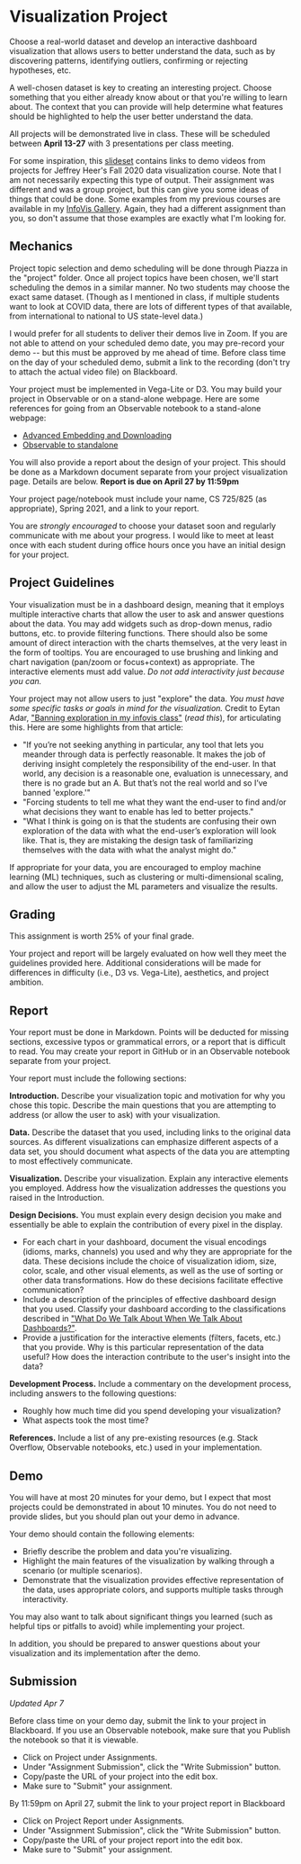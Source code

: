 # Visualization Project

Choose a real-world dataset and develop an interactive dashboard visualization that allows users to better understand the data, such as by discovering patterns, identifying outliers, confirming or rejecting hypotheses, etc.

A well-chosen dataset is key to creating an interesting project.  Choose something that you either already know about or that you're willing to learn about.  The context that you can provide will help determine what features should be highlighted to help the user better understand the data.

All projects will be demonstrated live in class.  These will be scheduled between **April 13-27** with 3 presentations per class meeting.  

For some inspiration, this [slideset](https://courses.cs.washington.edu/courses/cse442/20au/lectures/CSE442-FinalProjects.pdf) contains links to demo videos from projects for Jeffrey Heer's Fall 2020 data visualization course. Note that I am not necessarily expecting this type of output. Their assignment was different and was a group project, but this can give you some ideas of things that could be done.  Some examples from my previous courses are available in my [InfoVis Gallery](https://www.cs.odu.edu/~mweigle/Research/InfoVis-Gallery#toc5).  Again, they had a different assignment than you, so don't assume that those examples are exactly what I'm looking for.

## Mechanics

Project topic selection and demo scheduling will be done through Piazza in the "project" folder.  Once all project topics have been chosen, we'll start scheduling the demos in a similar manner.  No two students may choose the exact same dataset.  (Though as I mentioned in class, if multiple students want to look at COVID data, there are lots of different types of that available, from international to national to US state-level data.)

I would prefer for all students to deliver their demos live in Zoom. If you are not able to attend on your scheduled demo date, you may pre-record your demo -- but this must be approved by me ahead of time. Before class time on the day of your scheduled demo, submit a link to the recording (don't try to attach the actual video file) on Blackboard.

Your project must be implemented in Vega-Lite or D3. You may build your project in Observable or on a stand-alone webpage. Here are some references for going from an Observable notebook to a stand-alone webpage: 
* [Advanced Embedding and Downloading](https://observablehq.com/@observablehq/downloading-and-embedding-notebooks)
* [Observable to standalone](https://projet.liris.cnrs.fr/mi2/posts/2019/09/11/observable-to-standalone.html)

You will also provide a report about the design of your project.  This should be done as a Markdown document separate from your project visualization page.  Details are below.  **Report is due on April 27 by 11:59pm**

Your project page/notebook must include your name, CS 725/825 (as appropriate), Spring 2021, and a link to your report.

You are *strongly encouraged* to choose your dataset soon and regularly communicate with me about your progress.  I would like to meet at least once with each student during office hours once you have an initial design for your project.

## Project Guidelines

Your visualization must be in a dashboard design, meaning that it employs multiple interactive charts that allow the user to ask and answer questions about the data.  You may add widgets such as drop-down menus, radio buttons, etc. to provide filtering functions.  There should also be some amount of direct interaction with the charts themselves, at the very least in the form of tooltips. You are encouraged to use brushing and linking and chart navigation (pan/zoom or focus+context) as appropriate. The interactive elements must add value. *Do not add interactivity just because you can.*

Your project may not allow users to just "explore" the data.  *You must have some specific tasks or goals in mind for the visualization.*  Credit to Eytan Adar, ["Banning exploration in my infovis class"](https://medium.com/@eytanadar/banning-exploration-in-my-infovis-class-9578676a4705) (*read this*), for articulating this.  Here are some highlights from that article: 
* "If you’re not seeking anything in particular, any tool that lets you meander through data is perfectly reasonable. It makes the job of deriving insight completely the responsibility of the end-user. In that world, any decision is a reasonable one, evaluation is unnecessary, and there is no grade but an A. But that’s not the real world and so I’ve banned 'explore.'"
* "Forcing students to tell me what they want the end-user to find and/or what decisions they want to enable has led to better projects."
* "What I think is going on is that the students are confusing their own exploration of the data with what the end-user’s exploration will look like. That is, they are mistaking the design task of familiarizing themselves with the data with what the analyst might do."

If appropriate for your data, you are encouraged to employ machine learning (ML) techniques, such as clustering or multi-dimensional scaling, and allow the user to adjust the ML parameters and visualize the results.

## Grading

This assignment is worth 25% of your final grade. 

Your project and report will be largely evaluated on how well they meet the guidelines provided here.  Additional considerations will be made for differences in difficulty (i.e., D3 vs. Vega-Lite), aesthetics, and project ambition.

## Report

Your report must be done in Markdown. Points will be deducted for missing sections, excessive typos or grammatical errors, or a report that is difficult to read.  You may create your report in GitHub or in an Observable notebook separate from your project. 

Your report must include the following sections:

**Introduction.** Describe your visualization topic and motivation for why you chose this topic. Describe the main questions that you are attempting to address (or allow the user to ask) with your visualization.

**Data.** Describe the dataset that you used, including links to the original data sources. As different visualizations can emphasize different aspects of a data set, you should document what aspects of the data you are attempting to most effectively communicate. 

**Visualization.** Describe your visualization. Explain any interactive elements you employed. Address how the visualization addresses the questions you raised in the Introduction.

**Design Decisions.** You must explain every design decision you make and essentially be able to explain the contribution of every pixel in the display. 
* For each chart in your dashboard, document the visual encodings (idioms, marks, channels) you used and why they are appropriate for the data. These decisions include the choice of visualization idiom, size, color, scale, and other visual elements, as well as the use of sorting or other data transformations. How do these decisions facilitate effective communication?  
* Include a description of the principles of effective dashboard design that you used.  Classify your dashboard according to the classifications described in ["What Do We Talk About When We Talk About Dashboards?"](https://alper.datav.is/publications/dashboards/).
* Provide a justification for the interactive elements (filters, facets, etc.) that you provide. Why is this particular representation of the data useful?  How does the interaction contribute to the user's insight into the data?

**Development Process.** Include a commentary on the development process, including answers to the following questions:
* Roughly how much time did you spend developing your visualization?
* What aspects took the most time?

**References.** Include a list of any pre-existing resources (e.g. Stack Overflow, Observable notebooks, etc.) used in your implementation.

## Demo

You will have at most 20 minutes for your demo, but I expect that most projects could be demonstrated in about 10 minutes.  You do not need to provide slides, but you should plan out your demo in advance.  

Your demo should contain the following elements:
* Briefly describe the problem and data you're visualizing.
* Highlight the main features of the visualization by walking through a scenario (or multiple scenarios).
* Demonstrate that the visualization provides effective representation of the data, uses appropriate colors, and supports multiple tasks through interactivity.

You may also want to talk about significant things you learned (such as helpful tips or pitfalls to avoid) while implementing your project.

In addition, you should be prepared to answer questions about your visualization and its implementation after the demo.

## Submission

*Updated Apr 7*

Before class time on your demo day, submit the link to your project in Blackboard.  If you use an Observable notebook, make sure that you Publish the notebook so that it is viewable.
* Click on Project under Assignments.
* Under "Assignment Submission", click the "Write Submission" button.
* Copy/paste the URL of your project into the edit box. 
* Make sure to "Submit" your assignment.

By 11:59pm on April 27, submit the link to your project report in Blackboard 
* Click on Project Report under Assignments.
* Under "Assignment Submission", click the "Write Submission" button.
* Copy/paste the URL of your project report into the edit box. 
* Make sure to "Submit" your assignment.
